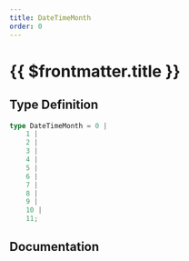 ```yaml
---
title: DateTimeMonth
order: 0
---
```


# {{ $frontmatter.title }}

## Type Definition

```ts
type DateTimeMonth = 0 |
    1 |
    2 |
    3 |
    4 |
    5 |
    6 |
    7 |
    8 |
    9 |
    10 |
    11;
```

## Documentation

<!--@include: ./parts/dateTimeMonth.md-->
